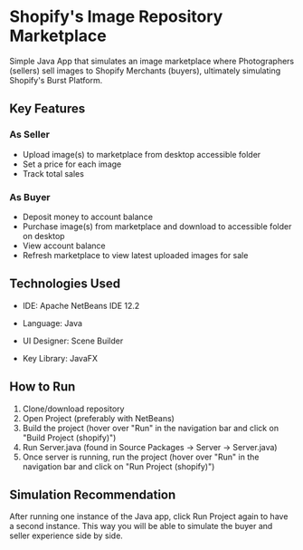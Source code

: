 # Shopify's Image Repository Marketplace 
Simple Java App that simulates an image marketplace where Photographers (sellers) sell images to Shopify Merchants (buyers), ultimately simulating Shopify's Burst Platform.

## Key Features
### As Seller
- Upload image(s) to marketplace from desktop accessible folder
- Set a price for each image
- Track total sales

### As Buyer
- Deposit money to account balance
- Purchase image(s) from marketplace and download to accessible folder on desktop
- View account balance
- Refresh marketplace to view latest uploaded images for sale

## Technologies Used
- IDE: Apache NetBeans IDE 12.2

- Language: Java

- UI Designer: Scene Builder

- Key Library: JavaFX

## How to Run
1) Clone/download repository
2) Open Project (preferably with NetBeans)
4) Build the project (hover over "Run" in the navigation bar and click on "Build Project (shopify)")
5) Run Server.java (found in Source Packages -> Server -> Server.java)
6) Once server is running, run the project (hover over "Run" in the navigation bar and click on "Run Project (shopify)")

## Simulation Recommendation
After running one instance of the Java app, click Run Project again to have a second instance. This way you will be able to simulate the buyer and seller experience side by side.
